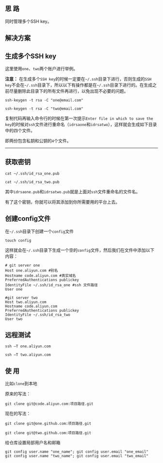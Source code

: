 

## **思 路**

同时管理多个SSH key。

## **解决方案**

## **生成多个SSH key**

这里使用`one`、`two`两个账户进行举例。

**注意：** 在生成多个`SSH key`的时候一定要在`~/.ssh`目录下进行，否则生成的`SSH key`不会在`~/.ssh`目录下，所以以下有操作都是在`~/.ssh`目录下进行的。在生成之前尽量删除此目录下的所有文件再进行，以免出现不必要的问题。

```text
ssh-keygen -t rsa -C "one@email.com"

ssh-keygen -t rsa -C "two@email.com"
```

复制代码再输入命令行的时候在第一次提示`Enter file in which to save the key`的时候对`ssh`文件进行重命名（`idrsaone`和`idrsatwo`），这样就会生成如下目录中的四个文件。



即两份包含私钥和公钥的`4`个文件。

------

## **获取密钥**

```text
cat ~/.ssh/id_rsa_one.pub

cat ~/.ssh/id_rsa_two.pub
```

其中`idrsaone.pub`和`idrsatwo.pub`就是上面对`ssh`文件重命名的文件名。

有了这个密钥，你就可以将其添加到你所需要用的平台上去。

## **创建config文件**

在`~/.ssh`目录下创建一个`config`文件

```text
touch config
```

这样就会在`~/.ssh`目录下生成一个空的`config`文件，然后我们在文件中添加以下内容：

```text
# git server one
Host one.aliyun.com #别名
Hostname code.aliyun.com #真实域名
PreferredAuthentications publickey
IdentityFile ~/.ssh/id_rsa_one #ssh 文件路径
User one

#git server two
Host two.aliyun.com
Hostname code.aliyun.com
PreferredAuthentications publickey
IdentityFile ~/.ssh/id_rsa_two
User two
```

## **远程测试**

```text
ssh –T one.aliyun.com

ssh –T two.aliyun.com
```

## **使 用**

比如`clone`到本地

原来的写法：

```text
git clone git@code.aliyun.com:项目路径.git
```

现在的写法：

```text
git clone git@one.github.com:项目路径.git

git clone git@two.github.com:项目路径.git
```

给仓库设置局部用户名和邮箱

```text
git config user.name "one_name"; git config user.email "one_email"
git config user.name "two_name"; git config user.email "two_email"
```